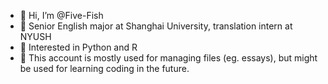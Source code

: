 - 👋 Hi, I’m @Five-Fish
- 👀 Senior English major at Shanghai University, translation intern at NYUSH
- 🌱 Interested in Python and R
- 💞️ This account is mostly used for managing files (eg. essays), but might be used for learning coding in the future.

<!---
Five-Fish/Five-Fish is a ✨ special ✨ repository because its `README.md` (this file) appears on your GitHub profile.
You can click the Preview link to take a look at your changes.
--->
